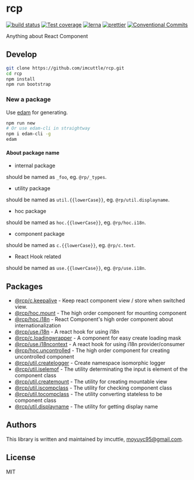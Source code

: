 # rcp

[![build status](https://img.shields.io/travis/imcuttle/rcp/master.svg?style=flat-square)](https://travis-ci.org/imcuttle/rcp)
[![Test coverage](https://img.shields.io/codecov/c/github/imcuttle/rcp.svg?style=flat-square)](https://codecov.io/github/imcuttle/rcp?branch=master)
[![lerna](https://img.shields.io/badge/maintained%20with-lerna-cc00ff.svg)](https://lernajs.io/)
[![prettier](https://img.shields.io/badge/code_style-prettier-ff69b4.svg?style=flat-square)](https://prettier.io/)
[![Conventional Commits](https://img.shields.io/badge/Conventional%20Commits-1.0.0-yellow.svg)](https://conventionalcommits.org)

Anything about React Component

## Develop

```bash
git clone https://github.com/imcuttle/rcp.git
cd rcp
npm install
npm run bootstrap
```

### New a package

Use [edam](https://github.com/imcuttle/edam) for generating.

```bash
npm run new
# Or use edam-cli in straightway
npm i edam-cli -g
edam
```

#### About package name

- internal package

should be named as `_foo`, eg. `@rp/_types`.

- utility package

should be named as `util.{{lowerCase}}`, eg. `@rp/util.displayname`.

- hoc package

should be named as `hoc.{{lowerCase}}`, eg. `@rp/hoc.i18n`.

- component package

should be named as `c.{{lowerCase}}`, eg. `@rp/c.text`.

- React Hook related

should be named as `use.{{lowerCase}}`, eg. `@rp/use.i18n`.

## Packages

- [@rcp/c.keepalive](packages/c.keepalive) - Keep react component view / store when switched view.  
- [@rcp/hoc.mount](packages/hoc.mount) - The high order component for mounting component  
- [@rcp/hoc.i18n](packages/hoc.i18n) - React Component's high order component about internationalization  
- [@rcp/use.i18n](packages/use.i18n) - A react hook for using i18n  
- [@rcp/c.loadingwrapper](packages/c.loadingwrapper) - A component for easy create loading mask  
- [@rcp/use.i18ncontext](packages/use.i18ncontext) - A react hook for using i18n provider/consumer  
- [@rcp/hoc.uncontrolled](packages/hoc.uncontrolled) - The high order component for creating uncontrolled component  
- [@rcp/util.createlogger](packages/util.createlogger) - Create namespace isomorphic logger  
- [@rcp/util.iselemof](packages/util.iselemof) - The utility determinating the input is element of the component class  
- [@rcp/util.createmount](packages/util.createmount) - The utility for creating mountable view  
- [@rcp/util.iscompclass](packages/util.iscompclass) - The utility for checking component class  
- [@rcp/util.tocompclass](packages/util.tocompclass) - The utility converting stateless to be component class  
- [@rcp/util.displayname](packages/util.displayname) - The utility for getting display name  


## Authors

This library is written and maintained by imcuttle, [moyuyc95@gmail.com](mailto:moyuyc95@gmail.com).

## License

MIT
